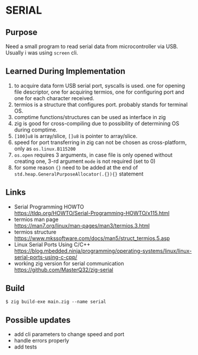 # SERIAL

## Purpose
Need a small program to read serial data from microcontroller via USB. Usually i was using `screen` cli.

## Learned During Implementation
1. to acquire data form USB serial port, syscalls is used. one for opening file descriptor, one for acquiring termios, one for configuring port and one for each character received.
2. termios is a structure that configures port. probably stands for terminal OS.
3. comptime functions/structures can be used as interface in zig
4. zig is good for cross-compiling due to possibility of determining OS during comptime.
5. `[100]u8` is array/slice, `[]u8` is pointer to array/slice.
6. speed for port transferring in zig can not be chosen as cross-platform, only as `os.linux.B115200`
7. `os.open` requires 3 arguments, in case file is only opened without creating one, 3-rd argument `mode` is not required (set to 0)
8. for some reason `{}` need to be added at the end of `std.heap.GeneralPurposeAllocator(.{}){}` statement

## Links
- Serial Programming HOWTO  
https://tldp.org/HOWTO/Serial-Programming-HOWTO/x115.html
- termios man page  
https://man7.org/linux/man-pages/man3/termios.3.html
- termios structure  
https://www.mkssoftware.com/docs/man5/struct_termios.5.asp
- Linux Serial Ports Using C/C++  
https://blog.mbedded.ninja/programming/operating-systems/linux/linux-serial-ports-using-c-cpp/
- working zig version for serial communication  
https://github.com/MasterQ32/zig-serial

## Build
`$ zig build-exe main.zig --name serial`

## Possible updates
- add cli parameters to change speed and port
- handle errors properly
- add tests